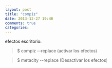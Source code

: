 ```yaml
---
layout: post
title: "compiz"
date: 2013-12-27 19:40
comments: true
categories: 
---
```

efectos escritorio.

>$ compiz --replace (activar los efectos) 

>$ metacity --replace (Desactivar los efectos)

